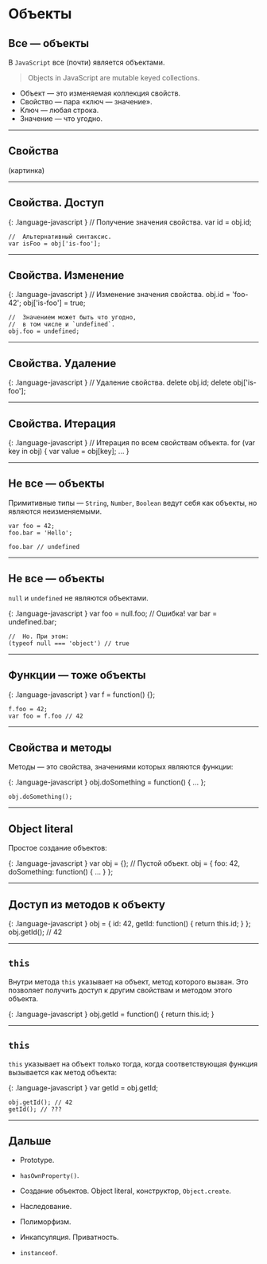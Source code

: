 Объекты
=======

Все — объекты
-------------

В `JavaScript` все (почти) является объектами.

> Objects in JavaScript are mutable keyed collections.

  * Объект — это изменяемая коллекция свойств.
  * Свойство — пара «ключ — значение».
  * Ключ — любая строка.
  * Значение — что угодно.

---

Свойства
--------

(картинка)

---

Свойства. Доступ
----------------

{: .language-javascript }
    //  Получение значения свойства.
    var id = obj.id;

    //  Альтернативный синтаксис.
    var isFoo = obj['is-foo'];

---

Свойства. Изменение
-------------------

{: .language-javascript }
    //  Изменение значения свойства.
    obj.id = 'foo-42';
    obj['is-foo'] = true;

    //  Значением может быть что угодно,
    //  в том числе и `undefined`.
    obj.foo = undefined;

---

Свойства. Удаление
------------------

{: .language-javascript }
    //  Удаление свойства.
    delete obj.id;
    delete obj['is-foo'];

---

Свойства. Итерация
------------------

{: .language-javascript }
    //  Итерация по всем свойствам объекта.
    for (var key in obj) {
        var value = obj[key];
        ...
    }

---

Не все — объекты
----------------

Примитивные типы — `String`, `Number`, `Boolean` ведут себя как объекты,
но являются неизменяемыми.

    var foo = 42;
    foo.bar = 'Hello';

    foo.bar // undefined

---

Не все — объекты
----------------

`null` и `undefined` не являются объектами.

{: .language-javascript }
    var foo = null.foo; //  Ошибка!
    var bar = undefined.bar;

    //  Но. При этом:
    (typeof null === 'object') // true

---

Функции — тоже объекты
----------------------

{: .language-javascript }
    var f = function() {};

    f.foo = 42;
    var foo = f.foo // 42

---

Свойства и методы
-----------------

Методы — это свойства, значениями которых являются функции:

{: .language-javascript }
    obj.doSomething = function() {
        ...
    };

    obj.doSomething();

---

Object literal
--------------

Простое создание объектов:

{: .language-javascript }
    var obj = {}; // Пустой объект.
    obj = {
        foo: 42,
        doSomething: function() {
            ...
        }
    };

---

Доступ из методов к объекту
---------------------------

{: .language-javascript }
    obj = {
        id: 42,
        getId: function() {
            return this.id;
        }
    };
    obj.getId(); // 42

---

`this`
------

Внутри метода `this` указывает на объект,
метод которого вызван. Это позволяет получить
доступ к другим свойствам и методом этого объекта.

{: .language-javascript }
    obj.getId = function() {
        return this.id;
    }

---

`this`
------

`this` указывает на объект только тогда,
когда соответствующая функция вызывается как метод объекта:

{: .language-javascript }
    var getId = obj.getId;

    obj.getId(); // 42
    getId(); // ???

---

Дальше
------

  * Prototype.

  * `hasOwnProperty()`.

  * Создание объектов. Object literal, конструктор, `Object.create`.

  * Наследование.

  * Полиморфизм.

  * Инкапсуляция. Приватность.

  * `instanceof`.

